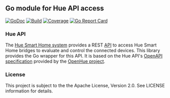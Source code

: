 ## Go module for Hue API access
[![GoDoc](https://godoc.org/github.com/tdrn-org/go-hue?status.svg)](https://godoc.org/github.com/tdrn-org/go-hue)
[![Build](https://github.com/tdrn-org/go-hue/actions/workflows/build.yml/badge.svg)](https://github.com/tdrn-org/go-hue/actions/workflows/build.yml)
[![Coverage](https://sonarcloud.io/api/project_badges/measure?project=tdrn-org_go-hue&metric=coverage)](https://sonarcloud.io/summary/new_code?id=tdrn-org_go-hue)
[![Go Report Card](https://goreportcard.com/badge/github.com/tdrn-org/go-hue)](https://goreportcard.com/report/github.com/tdrn-org/go-hue)

### Hue API
The [Hue Smart Home system](https://www.philips-hue.com/) provides a REST [API](https://developers.meethue.com/develop/hue-api-v2/) to access Hue Smart Home bridges to evaluate and control the connected devices. This library provides the Go wrapper for this API. 
It is based on the Hue API's [OpenAPI specification](https://github.com/openhue/openhue-api/) provided by the [OpenHue project](https://www.openhue.io/).

### License
This project is subject to the the Apache License, Version 2.0. See LICENSE information for details.